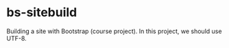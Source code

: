 # bs-sitebuild
Building a site with Bootstrap (course project).
In this project, we should use UTF-8.
